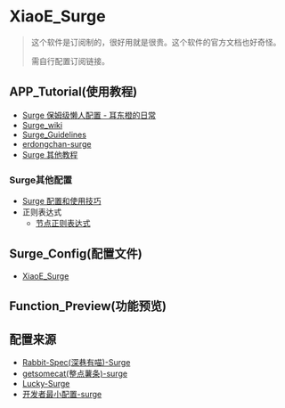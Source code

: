 # XiaoE_Surge
> 这个软件是订阅制的，很好用就是很贵。这个软件的官方文档也好奇怪。
>
> 需自行配置订阅链接。

## APP_Tutorial(使用教程)
- [Surge 保姆级懒人配置 - 耳东橙的日常](https://manual.nssurge.com/)
- [Surge_wiki](https://wiki.surge.community/)
- [Surge_Guidelines](https://surge.mitsea.com/)
- [erdongchan-surge](https://erdongchan.cn/surgeconf.html)
- [Surge 其他教程](https://wiki.surge.community/qi-ta-jiao-cheng) 
### Surge其他配置
- [Surge 配置和使用技巧](https://blog.skk.moe/post/i-have-my-unique-surge-setup/)
- 正则表达式
  - [节点正则表达式](https://github.com/LaolunsiG/XiaoE_PCR/blob/main/Config_File/%E8%8A%82%E7%82%B9%E7%9A%84%E6%AD%A3%E5%88%99%E8%A1%A8%E8%BE%BE%E5%BC%8F.md)

## Surge_Config(配置文件)
- [XiaoE_Surge](https://raw.githubusercontent.com/LaolunsiG/XiaoE_PCR/main/Config_File/Surge/XiaoE_Surge.conf)

## Function_Preview(功能预览)

## 配置来源
- [Rabbit-Spec(深巷有喵)-Surge](https://github.com/Rabbit-Spec/Surge/tree/Master/Conf/Spec)
- [getsomecat(整点薯条)-surge](https://github.com/getsomecat/GetSomeCats/blob/Surge/FishChips.conf)
- [Lucky-Surge](https://github.com/As-Lucky/Lucky/blob/main/Lucky-Surge.conf)
- [开发者最小配置-surge](https://gist.githubusercontent.com/Zeaphyou/864aebea248ca1bb8000e0e5623b65f3/raw/c36413c715f43f22772d3c2353358e1ff936b2e6/Surge.conf)

